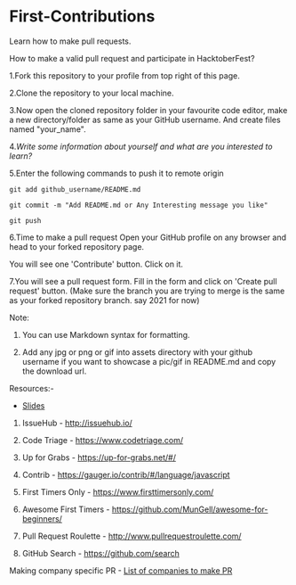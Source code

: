 # First-Contributions
Learn how to make pull requests.

How to make a valid pull request and participate in HacktoberFest?

1.Fork this repository to your profile from top right of this page.

2.Clone the repository to your local machine.

3.Now open the cloned repository folder in your favourite code editor, make a new directory/folder as same as your GitHub username. And create files named "your_name".

4.*Write some information about yourself and what are you interested to learn?*

5.Enter the following commands to push it to remote origin

```
git add github_username/README.md

git commit -m "Add README.md or Any Interesting message you like"

git push
```

6.Time to make a pull request
Open your GitHub profile on any browser and head to your forked repository page.

You will see one 'Contribute' button. Click on it.

7.You will see a pull request form. Fill in the form and click on 'Create pull request' button. (Make sure the branch you are trying to merge is the same as your forked repository branch. say 2021 for now)


Note:
1. You can use Markdown syntax for formatting.


2. Add any jpg or png or gif into assets directory with your github username if you want to showcase a pic/gif in README.md and copy the download url.


Resources:-
- [Slides](https://www.canva.com/design/DAErYUPekQ0/irn3NgXTtVkpfbfyGDbFNg/view?utm_content=DAErYUPekQ0&utm_campaign=designshare&utm_medium=link&utm_source=sharebutton)

1. IssueHub - http://issuehub.io/

2. Code Triage - https://www.codetriage.com/

3. Up for Grabs - https://up-for-grabs.net/#/

4. Contrib - https://gauger.io/contrib/#/language/javascript

5. First Timers Only - https://www.firsttimersonly.com/

6. Awesome First Timers - https://github.com/MunGell/awesome-for-beginners/

7. Pull Request Roulette - http://www.pullrequestroulette.com/

8. GitHub Search - https://github.com/search

Making company specific PR - [List of companies to make PR](https://hacktoberfestswaglist.com/#a-to-z-order-of-companies)
